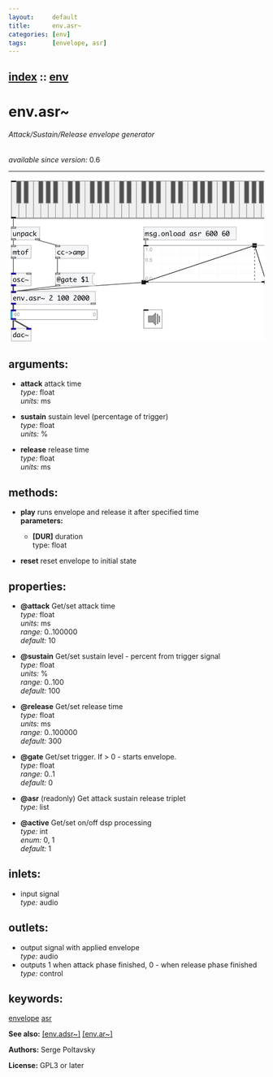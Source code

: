 ```yaml
---
layout:     default
title:      env.asr~
categories: [env]
tags:       [envelope, asr]
---
```

[index](index.html) :: [env](category_env.html)
---

# env.asr~

###### Attack/Sustain/Release envelope generator

*available since version:* 0.6

---




[![example](../examples/img/env.asr~.jpg)](../examples/pd/env.asr~.pd)



## arguments:

* **attack**
attack time<br>
_type:_ float<br>
_units:_ ms<br>

* **sustain**
sustain level (percentage of trigger)<br>
_type:_ float<br>
_units:_ %<br>

* **release**
release time<br>
_type:_ float<br>
_units:_ ms<br>



## methods:

* **play**
runs envelope and release it after specified time<br>
  __parameters:__
  - **[DUR]** duration<br>
    type: float <br>

* **reset**
reset envelope to initial state<br>




## properties:

* **@attack** 
Get/set attack time<br>
_type:_ float<br>
_units:_ ms<br>
_range:_ 0..100000<br>
_default:_ 10<br>

* **@sustain** 
Get/set sustain level - percent from trigger signal<br>
_type:_ float<br>
_units:_ %<br>
_range:_ 0..100<br>
_default:_ 100<br>

* **@release** 
Get/set release time<br>
_type:_ float<br>
_units:_ ms<br>
_range:_ 0..100000<br>
_default:_ 300<br>

* **@gate** 
Get/set trigger. If &gt; 0 - starts envelope.<br>
_type:_ float<br>
_range:_ 0..1<br>
_default:_ 0<br>

* **@asr** (readonly)
Get attack sustain release triplet<br>
_type:_ list<br>

* **@active** 
Get/set on/off dsp processing<br>
_type:_ int<br>
_enum:_ 0, 1<br>
_default:_ 1<br>



## inlets:

* input signal<br>
_type:_ audio



## outlets:

* output signal with applied envelope<br>
_type:_ audio
* outputs 1 when attack phase finished, 0 - when release phase finished<br>
_type:_ control



## keywords:

[envelope](keywords/envelope.html)
[asr](keywords/asr.html)



**See also:**
[\[env.adsr~\]](env.adsr~.html)
[\[env.ar~\]](env.ar~.html)




**Authors:** Serge Poltavsky




**License:** GPL3 or later





